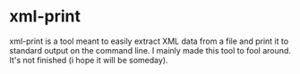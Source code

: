 # xml-print
xml-print is a tool meant to easily extract XML data from a file and print it to standard output on the command line. I mainly made this tool to fool around. It's not finished (i hope it will be someday).
